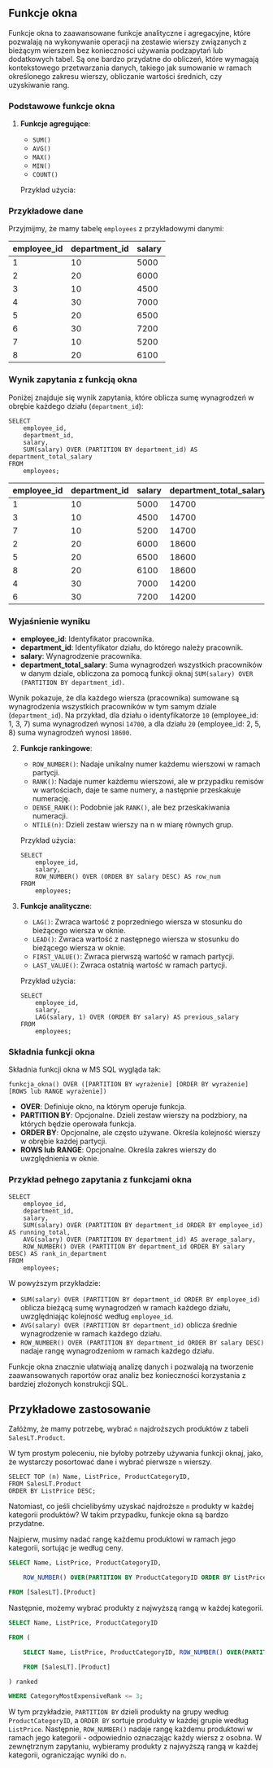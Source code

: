 ## Funkcje okna

Funkcje okna to zaawansowane funkcje analityczne i agregacyjne, które pozwalają na wykonywanie operacji na zestawie wierszy związanych z bieżącym wierszem bez konieczności używania podzapytań lub dodatkowych tabel. Są one bardzo przydatne do obliczeń, które wymagają kontekstowego przetwarzania danych, takiego jak sumowanie w ramach określonego zakresu wierszy, obliczanie wartości średnich, czy uzyskiwanie rang.

### Podstawowe funkcje okna

1. **Funkcje agregujące**:
    
    - `SUM()`
    - `AVG()`
    - `MAX()`
    - `MIN()`
    - `COUNT()`
    
    Przykład użycia:
    

### Przykładowe dane

Przyjmijmy, że mamy tabelę `employees` z przykładowymi danymi:

| employee\_id | department\_id | salary |
| --- | --- | --- |
| 1 | 10 | 5000 |
| 2 | 20 | 6000 |
| 3 | 10 | 4500 |
| 4 | 30 | 7000 |
| 5 | 20 | 6500 |
| 6 | 30 | 7200 |
| 7 | 10 | 5200 |
| 8 | 20 | 6100 |

### Wynik zapytania z funkcją okna

Poniżej znajduje się wynik zapytania, które oblicza sumę wynagrodzeń w obrębie każdego działu (`department_id`):

```
SELECT 
    employee_id,
    department_id,
    salary,
    SUM(salary) OVER (PARTITION BY department_id) AS department_total_salary
FROM 
    employees;

```

| employee\_id | department\_id | salary | department\_total\_salary |
| --- | --- | --- | --- |
| 1 | 10 | 5000 | 14700 |
| 3 | 10 | 4500 | 14700 |
| 7 | 10 | 5200 | 14700 |
| 2 | 20 | 6000 | 18600 |
| 5 | 20 | 6500 | 18600 |
| 8 | 20 | 6100 | 18600 |
| 4 | 30 | 7000 | 14200 |
| 6 | 30 | 7200 | 14200 |

### Wyjaśnienie wyniku

- **employee\_id**: Identyfikator pracownika.
- **department\_id**: Identyfikator działu, do którego należy pracownik.
- **salary**: Wynagrodzenie pracownika.
- **department\_total\_salary**: Suma wynagrodzeń wszystkich pracowników w danym dziale, obliczona za pomocą funkcji oknaj `SUM(salary) OVER (PARTITION BY department_id)`.

Wynik pokazuje, że dla każdego wiersza (pracownika) sumowane są wynagrodzenia wszystkich pracowników w tym samym dziale (`department_id`). Na przykład, dla działu o identyfikatorze `10` (employee\_id: 1, 3, 7) suma wynagrodzeń wynosi `14700`, a dla działu `20` (employee\_id: 2, 5, 8) suma wynagrodzeń wynosi `18600`.

2. **Funkcje rankingowe**:
    
    - `ROW_NUMBER()`: Nadaje unikalny numer każdemu wierszowi w ramach partycji.
    - `RANK()`: Nadaje numer każdemu wierszowi, ale w przypadku remisów w wartościach, daje te same numery, a następnie przeskakuje numerację.
    - `DENSE_RANK()`: Podobnie jak `RANK()`, ale bez przeskakiwania numeracji.
    - `NTILE(n)`: Dzieli zestaw wierszy na n w miarę równych grup.
    
    Przykład użycia:
    
    ```
    SELECT 
        employee_id,
        salary,
        ROW_NUMBER() OVER (ORDER BY salary DESC) AS row_num
    FROM 
        employees;
    
    ```
    
3. **Funkcje analityczne**:
    
    - `LAG()`: Zwraca wartość z poprzedniego wiersza w stosunku do bieżącego wiersza w oknie.
    - `LEAD()`: Zwraca wartość z następnego wiersza w stosunku do bieżącego wiersza w oknie.
    - `FIRST_VALUE()`: Zwraca pierwszą wartość w ramach partycji.
    - `LAST_VALUE()`: Zwraca ostatnią wartość w ramach partycji.
    
    Przykład użycia:
    
    ```
    SELECT 
        employee_id,
        salary,
        LAG(salary, 1) OVER (ORDER BY salary) AS previous_salary
    FROM 
        employees;
    
    ```
    

### Składnia funkcji okna

Składnia funkcji okna w MS SQL wygląda tak:

```
funkcja_okna() OVER ([PARTITION BY wyrażenie] [ORDER BY wyrażenie] [ROWS lub RANGE wyrażenie])

```

- **OVER**: Definiuje okno, na którym operuje funkcja.
- **PARTITION BY**: Opcjonalne. Dzieli zestaw wierszy na podzbiory, na których będzie operowała funkcja.
- **ORDER BY**: Opcjonalne, ale często używane. Określa kolejność wierszy w obrębie każdej partycji.
- **ROWS lub RANGE**: Opcjonalne. Określa zakres wierszy do uwzględnienia w oknie.

### Przykład pełnego zapytania z funkcjami okna

```
SELECT 
    employee_id,
    department_id,
    salary,
    SUM(salary) OVER (PARTITION BY department_id ORDER BY employee_id) AS running_total,
    AVG(salary) OVER (PARTITION BY department_id) AS average_salary,
    ROW_NUMBER() OVER (PARTITION BY department_id ORDER BY salary DESC) AS rank_in_department
FROM 
    employees;

```

W powyższym przykładzie:

- `SUM(salary) OVER (PARTITION BY department_id ORDER BY employee_id)` oblicza bieżącą sumę wynagrodzeń w ramach każdego działu, uwzględniając kolejność według `employee_id`.
- `AVG(salary) OVER (PARTITION BY department_id)` oblicza średnie wynagrodzenie w ramach każdego działu.
- `ROW_NUMBER() OVER (PARTITION BY department_id ORDER BY salary DESC)` nadaje rangę wynagrodzeniom w ramach każdego działu.

Funkcje okna znacznie ułatwiają analizę danych i pozwalają na tworzenie zaawansowanych raportów oraz analiz bez konieczności korzystania z bardziej złożonych konstrukcji SQL.

## Przykładowe zastosowanie

Załóżmy, że mamy potrzebę, wybrać `n` najdroższych produktów z tabeli `SalesLT.Product`.

W tym prostym poleceniu, nie byłoby potrzeby używania funkcji oknaj, jako, że wystarczy posortować dane i wybrać pierwsze `n` wierszy.

```
SELECT TOP (n) Name, ListPrice, ProductCategoryID,
FROM SalesLT.Product
ORDER BY ListPrice DESC;

```

Natomiast, co jeśli chcielibyśmy uzyskać najdroższe `n` produkty w każdej kategorii produktów? W takim przypadku, funkcje okna są bardzo przydatne.

Najpierw, musimy nadać rangę każdemu produktowi w ramach jego kategorii, sortując je według ceny.


```sql
SELECT Name, ListPrice, ProductCategoryID, 
    ROW_NUMBER() OVER(PARTITION BY ProductCategoryID ORDER BY ListPrice DESC) CategoryMostExpensiveRank
FROM [SalesLT].[Product]

```


Następnie, możemy wybrać produkty z najwyższą rangą w każdej kategorii.




```sql
SELECT Name, ListPrice, ProductCategoryID
FROM (
    SELECT Name, ListPrice, ProductCategoryID, ROW_NUMBER() OVER(PARTITION BY ProductCategoryID ORDER BY ListPrice DESC) CategoryMostExpensiveRank
    FROM [SalesLT].[Product]
) ranked
WHERE CategoryMostExpensiveRank <= 3;

```

W tym przykładzie, `PARTITION BY` dzieli produkty na grupy według `ProductCategoryID`, a `ORDER BY` sortuje produkty w każdej grupie według `ListPrice`. Następnie, `ROW_NUMBER()` nadaje rangę każdemu produktowi w ramach jego kategorii - odpowiednio oznaczając każdy wiersz z osobna. W zewnętrznym zapytaniu, wybieramy produkty z najwyższą rangą w każdej kategorii, ograniczając wyniki do `n`.

